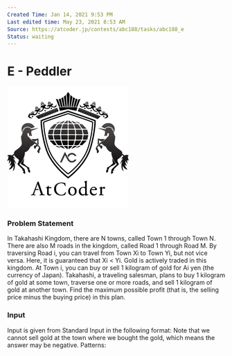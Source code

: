 ```yaml
---
Created Time: Jan 14, 2021 9:53 PM
Last edited time: May 23, 2021 8:53 AM
Source: https://atcoder.jp/contests/abc188/tasks/abc188_e
Status: waiting
---
```


# E - Peddler

![atcoder.png](E%20-%20Peddler%20e55d8865354246efb14e4e11a0ef8980/atcoder.png)
### Problem Statement
In Takahashi Kingdom, there are N towns, called Town 1 through Town N.
 There are also M roads in the kingdom, called Road 1 through Road M. By traversing Road i, you can travel from Town Xi to Town Yi, but not vice versa. Here, it is guaranteed that Xi < Yi.
 Gold is actively traded in this kingdom. At Town i, you can buy or sell 1 kilogram of gold for Ai yen (the currency of Japan).
Takahashi, a traveling salesman, plans to buy 1 kilogram of gold at some town, traverse one or more roads, and sell 1 kilogram of gold at another town.
 Find the maximum possible profit (that is, the selling price minus the buying price) in this plan.
### Input
Input is given from Standard Input in the following format:
Note that we cannot sell gold at the town where we bought the gold, which means the answer may be negative.
Patterns: 